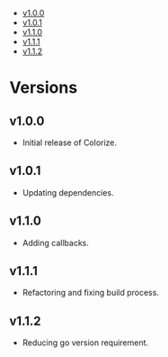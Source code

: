 -   [v1.0.0](#v100)
-   [v1.0.1](#v101)
-   [v1.1.0](#v110)
-   [v1.1.1](#v111)
-   [v1.1.2](#v112)

<!-- NEW RELEASE NOTES ENTRY -->

# Versions

## v1.0.0

-   Initial release of Colorize.

## v1.0.1

-   Updating dependencies.

## v1.1.0

-   Adding callbacks.

## v1.1.1

-   Refactoring and fixing build process.

## v1.1.2

-   Reducing go version requirement.

